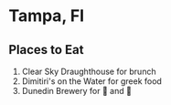# Tampa, Fl

## Places to Eat
1. Clear Sky Draughthouse for brunch
1. Dimitiri's on the Water for greek food
1. Dunedin Brewery for :taco: and :beers:
